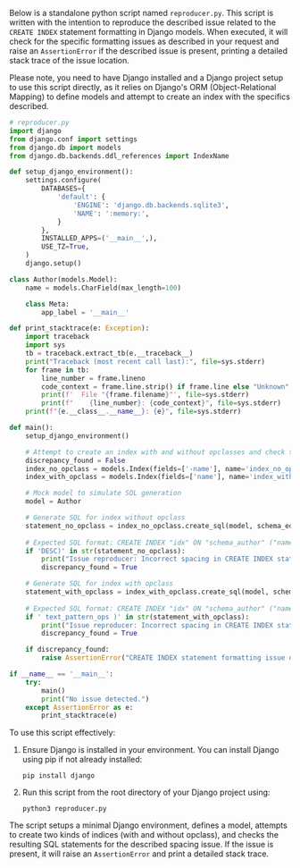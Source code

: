 Below is a standalone python script named `reproducer.py`. This script is written with the intention to reproduce the described issue related to the `CREATE INDEX` statement formatting in Django models. When executed, it will check for the specific formatting issues as described in your request and raise an `AssertionError` if the described issue is present, printing a detailed stack trace of the issue location.

Please note, you need to have Django installed and a Django project setup to use this script directly, as it relies on Django's ORM (Object-Relational Mapping) to define models and attempt to create an index with the specifics described.

```python
# reproducer.py
import django
from django.conf import settings
from django.db import models
from django.db.backends.ddl_references import IndexName

def setup_django_environment():
    settings.configure(
        DATABASES={
            'default': {
                'ENGINE': 'django.db.backends.sqlite3',
                'NAME': ':memory:',
            }
        },
        INSTALLED_APPS=('__main__',),
        USE_TZ=True,
    )
    django.setup()

class Author(models.Model):
    name = models.CharField(max_length=100)

    class Meta:
        app_label = '__main__'

def print_stacktrace(e: Exception):
    import traceback
    import sys
    tb = traceback.extract_tb(e.__traceback__)
    print("Traceback (most recent call last):", file=sys.stderr)
    for frame in tb:
        line_number = frame.lineno
        code_context = frame.line.strip() if frame.line else "Unknown"
        print(f'  File "{frame.filename}"', file=sys.stderr)
        print(f"    {line_number}: {code_context}", file=sys.stderr)
    print(f"{e.__class__.__name__}: {e}", file=sys.stderr)

def main():
    setup_django_environment()

    # Attempt to create an index with and without opclasses and check the SQL statement generated
    discrepancy_found = False
    index_no_opclass = models.Index(fields=['-name'], name='index_no_opclass')
    index_with_opclass = models.Index(fields=['name'], name='index_with_opclass', opclasses=['text_pattern_ops'])

    # Mock model to simulate SQL generation
    model = Author

    # Generate SQL for index without opclass
    statement_no_opclass = index_no_opclass.create_sql(model, schema_editor=None)
    
    # Expected SQL format: CREATE INDEX "idx" ON "schema_author" ("name" DESC)
    if 'DESC)' in str(statement_no_opclass):
        print("Issue reproducer: Incorrect spacing in CREATE INDEX statement without opclass.")
        discrepancy_found = True

    # Generate SQL for index with opclass
    statement_with_opclass = index_with_opclass.create_sql(model, schema_editor=None)
    
    # Expected SQL format: CREATE INDEX "idx" ON "schema_author" ("name" text_pattern_ops)
    if ' text_pattern_ops )' in str(statement_with_opclass):
        print("Issue reproducer: Incorrect spacing in CREATE INDEX statement with opclass.")
        discrepancy_found = True

    if discrepancy_found:
        raise AssertionError("CREATE INDEX statement formatting issue detected.")

if __name__ == '__main__':
    try:
        main()
        print("No issue detected.")
    except AssertionError as e:
        print_stacktrace(e)
```

To use this script effectively:

1. Ensure Django is installed in your environment. You can install Django using pip if not already installed:
   ```
   pip install django
   ```

2. Run this script from the root directory of your Django project using:
   ```
   python3 reproducer.py
   ```

The script setups a minimal Django environment, defines a model, attempts to create two kinds of indices (with and without opclass), and checks the resulting SQL statements for the described spacing issue. If the issue is present, it will raise an `AssertionError` and print a detailed stack trace.